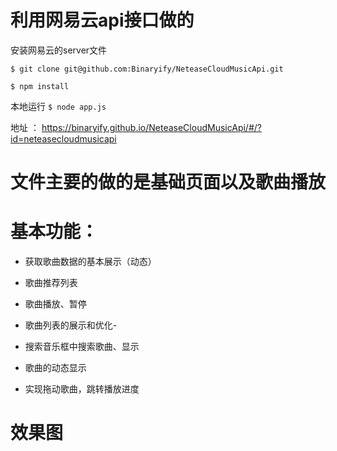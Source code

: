 # 利用网易云api接口做的

安装网易云的server文件

`$ git clone git@github.com:Binaryify/NeteaseCloudMusicApi.git`

`$ npm install`

本地运行
`$ node app.js` 

地址 ： https://binaryify.github.io/NeteaseCloudMusicApi/#/?id=neteasecloudmusicapi

# 文件主要的做的是基础页面以及歌曲播放

# 基本功能：

* 获取歌曲数据的基本展示（动态）

* 歌曲推荐列表

* 歌曲播放、暂停

* 歌曲列表的展示和优化-

* 搜索音乐框中搜索歌曲、显示

* 歌曲的动态显示

* 实现拖动歌曲，跳转播放进度


# 效果图
